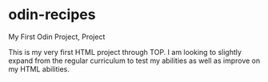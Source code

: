 # odin-recipes
My First Odin Project, Project

This is my very first HTML project through TOP. I am looking to slightly expand from the regular curriculum to test my abilities as well as improve on my HTML abilities.  